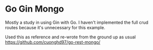 # Go Gin Mongo

Mostly a study in using Gin with Go. I haven't implemented the full crud routes because it's unnecessary for this
example.

Used this as reference and re-wrote from the ground up as usual
https://github.com/cuonghd97/go-rest-mongo/